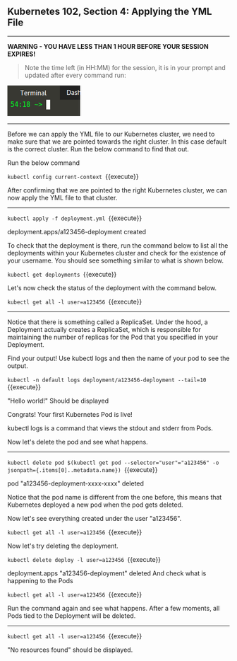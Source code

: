 ## Kubernetes 102, Section 4: Applying the YML File

---

**WARNING - YOU HAVE LESS THAN 1 HOUR BEFORE YOUR SESSION EXPIRES!**

>Note the time left (in HH:MM) for the session, it is in your prompt and updated after every command run:

![Terminal Time Remaining](./assets/term-expire.png)

---

Before we can apply the YML file to our Kubernetes cluster, we need to make sure that we are pointed towards the right cluster. In this case default is the correct cluster. Run the below command to find that out.


Run the below command

`kubectl config current-context
`{{execute}}


After confirming that we are pointed to the right Kubernetes cluster, we can now apply the YML file to that cluster.

---

`kubectl apply -f deployment.yml
`{{execute}}

deployment.apps/a123456-deployment created

To check that the deployment is there, run the command below to list all the deployments within your Kubernetes cluster and check for the existence of your username. You should see something similar to what is shown below.


`kubectl get deployments
`{{execute}}


Let's now check the status of the deployment with the command below. 

`kubectl get all -l user=a123456
`{{execute}}

---

Notice that there is something called a ReplicaSet. Under the hood, a Deployment actually creates a ReplicaSet, which is responsible for maintaining the number of replicas for the Pod that you specified in your Deployment.


Find your output! Use kubectl logs and then the name of your pod to see the output.


`kubectl -n default logs deployment/a123456-deployment --tail=10
`{{execute}}

"Hello world!" Should be displayed

Congrats! Your first Kubernetes Pod is live!

kubectl logs is a command that views the stdout and stderr from Pods.

Now let's delete the pod and see what happens.

---

`kubectl delete pod $(kubectl get pod --selector="user"="a123456" -o jsonpath={.items[0]..metadata.name})
`{{execute}}

pod "a123456-deployment-xxxx-xxxx" deleted

Notice that the pod name is different from the one before, this means that Kubernetes deployed a new pod when the pod gets deleted.

Now let's see everything created under the user "a123456". 

`kubectl get all -l user=a123456
`{{execute}}

Now let's try deleting the deployment.

`kubectl delete deploy -l user=a123456
`{{execute}}

deployment.apps "a123456-deployment" deleted
And check what is happening to the Pods


`kubectl get all -l user=a123456
`{{execute}}

Run the command again and see what happens. After a few moments, all Pods tied to the Deployment will be deleted.

---

`kubectl get all -l user=a123456
`{{execute}}

"No resources found" should be displayed. 
